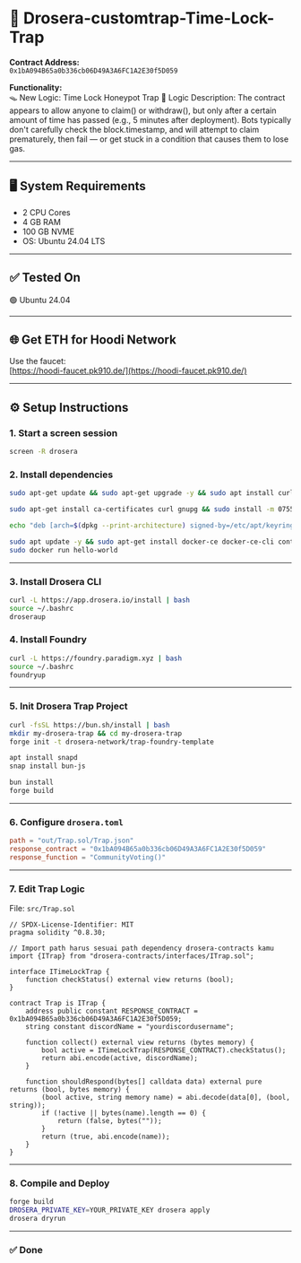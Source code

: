 # 🚀 Drosera-customtrap-Time-Lock-Trap

**Contract Address:**  
`0x1bA094B65a0b336cb06D49A3A6FC1A2E30f5D059`

**Functionality:**  
🪤 New Logic: Time Lock Honeypot Trap
🧠 Logic Description:
The contract appears to allow anyone to claim() or withdraw(), but only after a certain amount of time has passed (e.g., 5 minutes after deployment).
Bots typically don't carefully check the block.timestamp, and will attempt to claim prematurely, then fail — or get stuck in a condition that causes them to lose gas.

---

## 🖥️ System Requirements

- 2 CPU Cores  
- 4 GB RAM  
- 100 GB NVME  
- OS: Ubuntu 24.04 LTS

---

## ✅ Tested On

🟢 Ubuntu 24.04

---

## 🌐 Get ETH for Hoodi Network

Use the faucet:  
[https://hoodi-faucet.pk910.de/](https://hoodi-faucet.pk910.de/)

---

## ⚙️ Setup Instructions

### 1. Start a screen session

```bash
screen -R drosera
```

### 2. Install dependencies

```bash
sudo apt-get update && sudo apt-get upgrade -y && sudo apt install curl ufw iptables build-essential git wget lz4 jq make gcc nano automake autoconf tmux htop nvme-cli libgbm1 pkg-config libssl-dev libleveldb-dev tar clang bsdmainutils ncdu unzip libleveldb-dev  -y
```

```bash
sudo apt-get install ca-certificates curl gnupg && sudo install -m 0755 -d /etc/apt/keyrings && curl -fsSL https://download.docker.com/linux/ubuntu/gpg | sudo gpg --dearmor -o /etc/apt/keyrings/docker.gpg && sudo chmod a+r /etc/apt/keyrings/docker.gpg
```

```bash
echo "deb [arch=$(dpkg --print-architecture) signed-by=/etc/apt/keyrings/docker.gpg] https://download.docker.com/linux/ubuntu $(. /etc/os-release && echo "$VERSION_CODENAME") stable" | sudo tee /etc/apt/sources.list.d/docker.list > /dev/null
```

```bash
sudo apt update -y && sudo apt-get install docker-ce docker-ce-cli containerd.io docker-buildx-plugin docker-compose-plugin -y
sudo docker run hello-world
```

---

### 3. Install Drosera CLI

```bash
curl -L https://app.drosera.io/install | bash
source ~/.bashrc
droseraup
```

### 4. Install Foundry

```bash
curl -L https://foundry.paradigm.xyz | bash
source ~/.bashrc
foundryup
```

---

### 5. Init Drosera Trap Project

```bash
curl -fsSL https://bun.sh/install | bash
mkdir my-drosera-trap && cd my-drosera-trap
forge init -t drosera-network/trap-foundry-template
```

```bash
apt install snapd
snap install bun-js
```

```bash
bun install
forge build
```

---

### 6. Configure `drosera.toml`

```toml
path = "out/Trap.sol/Trap.json"
response_contract = "0x1bA094B65a0b336cb06D49A3A6FC1A2E30f5D059"
response_function = "CommunityVoting()"
```

---

### 7. Edit Trap Logic

File: `src/Trap.sol`

```solidity
// SPDX-License-Identifier: MIT
pragma solidity ^0.8.30;

// Import path harus sesuai path dependency drosera-contracts kamu
import {ITrap} from "drosera-contracts/interfaces/ITrap.sol";

interface ITimeLockTrap {
    function checkStatus() external view returns (bool);
}

contract Trap is ITrap {
    address public constant RESPONSE_CONTRACT = 0x1bA094B65a0b336cb06D49A3A6FC1A2E30f5D059;
    string constant discordName = "yourdiscordusername";

    function collect() external view returns (bytes memory) {
        bool active = ITimeLockTrap(RESPONSE_CONTRACT).checkStatus();
        return abi.encode(active, discordName);
    }

    function shouldRespond(bytes[] calldata data) external pure returns (bool, bytes memory) {
        (bool active, string memory name) = abi.decode(data[0], (bool, string));
        if (!active || bytes(name).length == 0) {
            return (false, bytes(""));
        }
        return (true, abi.encode(name));
    }
}
```

---

### 8. Compile and Deploy

```bash
forge build
DROSERA_PRIVATE_KEY=YOUR_PRIVATE_KEY drosera apply
drosera dryrun
```

---

### ✅ Done
